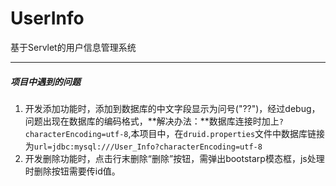 # UserInfo
基于Servlet的用户信息管理系统

------

##### 项目中遇到的问题

1. 开发添加功能时，添加到数据库的中文字段显示为问号("??")，经过debug，问题出现在数据库的编码格式，**解决办法：**数据库连接时加上`?characterEncoding=utf-8`,本项目中，在`druid.properties`文件中数据库链接为`url=jdbc:mysql:///User_Info?characterEncoding=utf-8`
2. 开发删除功能时，点击行末删除“删除”按钮，需弹出bootstarp模态框，js处理时删除按钮需要传id值。